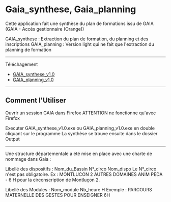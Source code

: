 # Gaia_synthese, Gaia_planning

Cette application fait une synthèse du plan de formations issu de GAIA (GAIA - Accès gestionnaire (Orange))

GAIA_synthese : Extraction du plan de formation, du planning et des inscriptions
GAIA_planning : Version light qui ne fait que l'extraction du planning de formation

----------------------------------------------------------------
Téléchagement

- [GAIA_synthese_v1.0](http://info.montlucon.free.fr/Logiciels/gaia/GAIA_synthese_v1.0.exe)
- [GAIA_planning_v1.0](http://info.montlucon.free.fr/Logiciels/gaia/GAIA_planning_v1.0.exe)

----------------------------------------------------------------
Comment l'Utiliser
----------------------------------------------------------------

Ouvrir un session GAIA dans Firefox 
ATTENTION ne fonctionne qu'avec Firefox

Executer GAIA_synthese_v1.0.exe ou GAIA_planning_v1.0.exe en double cliquant sur le programme
La synthèse se trouve ensuite dans le dossier Output


--------------------------------------------------------------
Une structure départementale a été mise en place avec une charte de nommage dans Gaia :

Libellé des dispositifs :  Nom_du_Bassin N°_circo Nom_dispo
Le N°_circo n'est pas obligatoire.
Ex : MONTLUCON 2 AUTRES DOMAINES ANIM PEDA - 6 H
pour la circonscription de Montluçon 2.

Libellé des Modules : Nom_module Nb_heure H
Exemple : PARCOURS MATERNELLE DES GESTES POUR ENSEIGNER 6H


